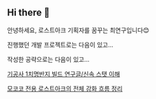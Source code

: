 ## Hi there 👋
안녕하세요, 로스트아크 기획자를 꿈꾸는 최연구입니다😊

진행했던 개발 프로젝트로는 다음이 있고...


작성한 공략으로는 다음이 있고...

[기공사 1치명반지 빌드 연구글/신속 스탯 이해](https://www.inven.co.kr/board/lostark/5344/110658?p=4&my=chuchu)

[모코코 전용 로스트아크의 전체 강화 흐름 정리](https://www.inven.co.kr/board/lostark/4821/98610)



<!--
**Yeon-Goo/Yeon-Goo** is a ✨ _special_ ✨ repository because its `README.md` (this file) appears on your GitHub profile.

Here are some ideas to get you started:

- 🔭 I’m currently working on ...
- 🌱 I’m currently learning ...
- 👯 I’m looking to collaborate on ...
- 🤔 I’m looking for help with ...
- 💬 Ask me about ...
- 📫 How to reach me: ...
- 😄 Pronouns: ...
- ⚡ Fun fact: ...
-->
